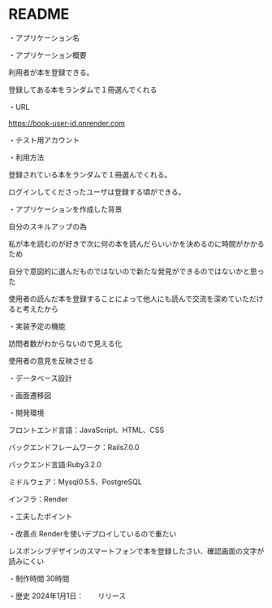 # README
・アプリケーション名

・アプリケーション概要

利用者が本を登録できる。

登録してある本をランダムで１冊選んでくれる

・URL

https://book-user-id.onrender.com

・テスト用アカウント

・利用方法

登録されている本をランダムで１冊選んでくれる。

ログインしてくださったユーザは登録する頃ができる。

・アプリケーションを作成した背景

自分のスキルアップの為

私が本を読むのが好きで次に何の本を読んだらいいかを決めるのに時間がかかるため

自分で意図的に選んだものではないので新たな発見ができるのではないかと思った

使用者の読んだ本を登録することによって他人にも読んで交流を深めていただけると考えたから

・実装予定の機能


訪問者数がわからないので見える化

使用者の意見を反映させる

・データベース設計

・画面遷移図

・開発環境

フロントエンド言語：JavaScript、HTML、CSS

バックエンドフレームワーク：Rails7.0.0 

バックエンド言語:Ruby3.2.0

ミドルウェア：Mysql0.5.5、PostgreSQL

インフラ：Render

・工夫したポイント

・改善点
Renderを使いデプロイしているので重たい

レスポンシブデザインのスマートフォンで本を登録したさい、確認画面の文字が読みにくい

・制作時間
30時間


・歴史
2024年1月1日：　　リリース
